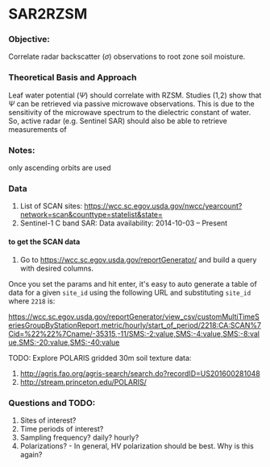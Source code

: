 # SAR2RZSM

### Objective: 
Correlate radar backscatter ($\sigma$) observations to root zone soil moisture. 

### Theoretical Basis and Approach
Leaf water potential ($\Psi$) should correlate with RZSM. 
Studies (1,2) show that $\Psi$ can be retrieved via passive microwave observations.
This is due to the sensitivity of the microwave spectrum to the dielectric constant of water. 
So, active radar (e.g. Sentinel SAR) should also be able to retrieve measurements of 

### Notes: 
only ascending orbits are used

### Data
1. List of SCAN sites: https://wcc.sc.egov.usda.gov/nwcc/yearcount?network=scan&counttype=statelist&state=
2. Sentinel-1 C band SAR: 
        Data availability: 2014-10-03 – Present
        

#### to get the SCAN data
1. Go to https://wcc.sc.egov.usda.gov/reportGenerator/ and build a query with desired columns. 

Once you set the params and hit enter, it's easy to 
auto generate a table of data for a given `site_id` using the following URL and substituting `site_id` where `2218` is:

https://wcc.sc.egov.usda.gov/reportGenerator/view_csv/customMultiTimeSeriesGroupByStationReport,metric/hourly/start_of_period/2218:CA:SCAN%7Cid=%22%22%7Cname/-35315,-11/SMS:-2:value,SMS:-4:value,SMS:-8:value,SMS:-20:value,SMS:-40:value

TODO: Explore POLARIS gridded 30m soil texture data: 

1. http://agris.fao.org/agris-search/search.do?recordID=US201600281048
2. http://stream.princeton.edu/POLARIS/

        
### Questions and TODO:

1. Sites of interest?
2. Time periods of interest? 
3. Sampling frequency? 
    daily? hourly? 
4. Polarizations? - In general, HV polarization should be best. Why is this again?

